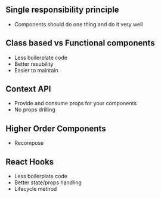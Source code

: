 ## Single responsibility principle
- Components should do one thing and do it very well

## Class based vs Functional components
- Less boilerplate code
- Better resubility
- Easier to maintain

## Context API
- Provide and consume props for your components 
- No props drilling 

## Higher Order Components
- Recompose

## React Hooks
- Less boilerplate code
- Better state/props handling
- Lifecycle method

